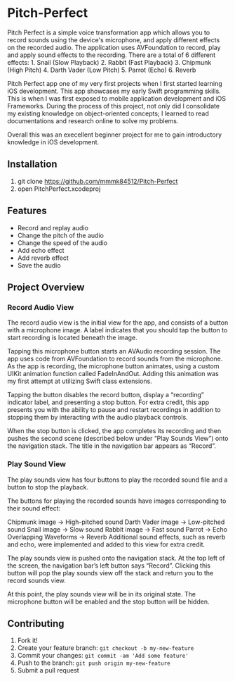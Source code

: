 # Pitch-Perfect

Pitch Perfect is a simple voice transformation app which allows you to record sounds using the device's microphone, and apply different effects on the recorded audio. The application uses AVFoundation to record, play and apply sound effects to the recording. There are a total of 6 different effects: 1. Snail (Slow Playback) 2. Rabbit (Fast Playback) 3. Chipmunk (High Pitch) 4. Darth Vader (Low Pitch) 5. Parrot (Echo) 6. Reverb

Pitch Perfect app one of my very first projects when I first started learning iOS development. This app showcases my early Swift programming skills. This is when I was first exposed to mobile application development and iOS Frameworks. During the process of this project, not only did I consolidate my existing knowledge on object-oriented concepts; I learned to read documentations and research online to solve my problems.

Overall this was an execellent beginner project for me to gain introductory knowledge in iOS development.

## Installation

1. git clone https://github.com/mmmk84512/Pitch-Perfect
2. open PitchPerfect.xcodeproj

## Features
- Record and replay audio
- Change the pitch of the audio
- Change the speed of the audio
- Add echo effect
- Add reverb effect
- Save the audio

## Project Overview

### Record Audio View

The record audio view is the initial view for the app, and consists of a button with a microphone image. A label indicates that you should tap the button to start recording is located beneath the image.

Tapping this microphone button starts an AVAudio recording session. The app uses code from AVFoundation to record sounds from the microphone. As the app is recording, the microphone button animates, using a custom UIKit animation function called FadeInAndOut. Adding this animation was my first attempt at utilizing Swift class extensions.

Tapping the button disables the record button, display a “recording” indicator label, and presenting a stop button. For extra credit, this app presents you with the ability to pause and restart recordings in addition to stopping them by interacting with the audio playback controls.

When the stop button is clicked, the app completes its recording and then pushes the second scene (described below under “Play Sounds View”) onto the navigation stack. The title in the navigation bar appears as “Record”.

### Play Sound View

The play sounds view has four buttons to play the recorded sound file and a button to stop the playback.

The buttons for playing the recorded sounds have images corresponding to their sound effect:

Chipmunk image → High-pitched sound
Darth Vader image → Low-pitched sound
Snail image → Slow sound
Rabbit image → Fast sound
Parrot → Echo
Overlapping Waveforms → Reverb
Additional sound effects, such as reverb and echo, were implemented and added to this view for extra credit.

The play sounds view is pushed onto the navigation stack. At the top left of the screen, the navigation bar’s left button says “Record”. Clicking this button will pop the play sounds view off the stack and return you to the record sounds view.

At this point, the play sounds view will be in its original state. The microphone button will be enabled and the stop button will be hidden.

## Contributing

1. Fork it!
2. Create your feature branch: `git checkout -b my-new-feature`
3. Commit your changes: `git commit -am 'Add some feature'`
4. Push to the branch: `git push origin my-new-feature`
5. Submit a pull request
